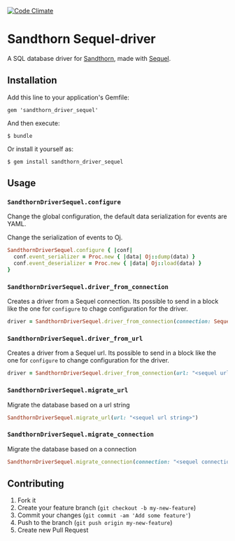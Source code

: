 [![Code Climate](https://codeclimate.com/github/Sandthorn/sandthorn_driver_sequel.png)](https://codeclimate.com/github/Sandthorn/sandthorn_driver_sequel)

# Sandthorn Sequel-driver

A SQL database driver for [Sandthorn](https://github.com/Sandthorn/sandthorn), made with [Sequel](http://sequel.jeremyevans.net/).

## Installation

Add this line to your application's Gemfile:

    gem 'sandthorn_driver_sequel'

And then execute:

    $ bundle

Or install it yourself as:

    $ gem install sandthorn_driver_sequel

## Usage

### `SandthornDriverSequel.configure`

Change the global configuration, the default data serialization for events are YAML.

Change the serialization of events to Oj.

```ruby
SandthornDriverSequel.configure { |conf|
  conf.event_serializer = Proc.new { |data| Oj::dump(data) }
  conf.event_deserializer = Proc.new { |data| Oj::load(data) }
}
```

### `SandthornDriverSequel.driver_from_connection`

Creates a driver from a Sequel connection. Its possible to send in a block like the one for `configure` to chage configuration for the driver.

```ruby
driver = SandthornDriverSequel.driver_from_connection(connection: Sequel.sqlite)
```

### `SandthornDriverSequel.driver_from_url`

Creates a driver from a Sequel url. Its possible to send in a block like the one for `configure` to change configuration for the driver.

```ruby
driver = SandthornDriverSequel.driver_from_connection(url: "<sequel url string>")
```

### `SandthornDriverSequel.migrate_url`

Migrate the database based on a url string

```ruby
SandthornDriverSequel.migrate_url(url: "<sequel url string>")
```

### `SandthornDriverSequel.migrate_connection`

Migrate the database based on a connection

```ruby
SandthornDriverSequel.migrate_connection(connection: "<sequel connection>")
```

## Contributing

1. Fork it
2. Create your feature branch (`git checkout -b my-new-feature`)
3. Commit your changes (`git commit -am 'Add some feature'`)
4. Push to the branch (`git push origin my-new-feature`)
5. Create new Pull Request
